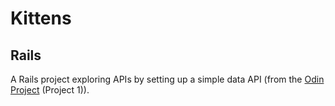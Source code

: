 # Kittens

## Rails

A Rails project exploring APIs by setting up a simple data API (from the [Odin Project](https://www.theodinproject.com/courses/ruby-on-rails/lessons/apis) (Project 1)).